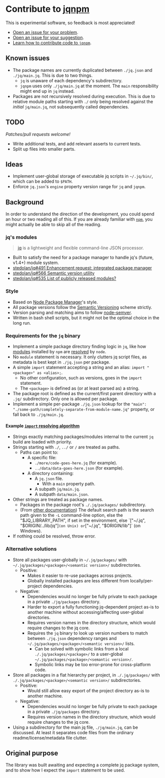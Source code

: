 # Contribute to [jqnpm](https://github.com/joelpurra/jqnpm)

This is experimental software, so feedback is most appreciated!

- [Open an issue for your problem](https://github.com/joelpurra/jqnpm/issues).
- [Open an issue for your suggestion](https://github.com/joelpurra/jqnpm/issues).
- [Learn how to contribute code to `jqnpm`](https://github.com/joelpurra/jqnpm/blob/master/BUILDING.md).



## Known issues

- The package names are currently duplicated between `./jq.json` and `./jq/main.jq`. This is due to two things.
  - `jq` is unaware of each dependency's subdirectory.
  - `jqnpm` uses only `./jq/main.jq` at the moment. The `main` responsibility might end up in `jq` instead.
- Packages are not recursively resolved during execution. This is due to relative module paths starting with `./` only being resolved against the *initial* `jq/main.jq`, not subsequently called dependencies.



## TODO

*Patches/pull requests welcome!*

- Write additional tests, and add relevant asserts to current tests.
- Split up files into smaller parts.



## Ideas

- Implement user-global storage of executable jq scripts in `~/.jq/bin/`, which can be added to `$PATH`.
- Enforce `jq.json`'s `engine` property version range for `jq` and `jqnpm`.



## Background

In order to understand the direction of the development, you could spend an hour or two reading all of this. If you are already familiar with [`npm`](https://npmjs.org/), you might actually be able to skip all of the reading.


### jq's modules

> [jq](https://stedolan.github.io/jq/) is a lightweight and flexible command-line JSON processor.

- Built to satisfy the need for a package manager to handle jq's (future, v1.4+) module system.
- [stedolan/jq#491 Enhancement request: integrated package manager](https://github.com/stedolan/jq/issues/491)
- [stedolan/jq#566 Semantic version utility](https://github.com/stedolan/jq/issues/566)
- [stedolan/jq#535 List of publicly released modules?](https://github.com/stedolan/jq/issues/535)


### Style

- Based on [Node Package Manager](https://npmjs.org/)'s style.
- All package versions follow the [Semantic Versioning](http://semver.org/) scheme strictly.
- Version parsing and matching aims to follow [node-semver](https://github.com/npm/node-semver).
- Written in bash shell scripts, but it might not be the optimal choice in the long run.


### Requirements for the `jq` binary

- Implement a simple package directory finding logic in `jq`, like how [modules](http://nodejs.org/api/modules.html) installed by `npm` are [resolved](http://nodejs.org/api/modules.html#modules_all_together) by `node`.
- No `module` statement is necessary. It only clutters jq script files, as metadata is best kept in `./jq.json` per package.
- A simple `import` statement accepting a string and an alias: `import "<package>" as <alias>;`.
  - No other configuration, such as versions, goes in the `import` statement.
  - The `<package>` is defined as (or at least parsed as) a string.
- The package root is defined as the current/first parent directory with a `.jq/` subdirectory. Only one is allowed per package.
- Implement a simple per-package `./jq.json` lookup for the `"main": "./some-path/completely-separate-from-module-name.jq"` property, or fall back to `./jq/main.jq`.


#### Example [`import` resolving algorithm](http://nodejs.org/api/modules.html#modules_all_together)
- Strings exactly matching packages/modules internal to the current `jq` build are loaded with priority.
- Strings starting with `./`, `../` or `/` are treated as paths.
  - Paths can point to:
    - A specific file:
      - `./more/code-goes-here.jq` (for example).
      - `../data/data-goes-here.json` (for example).
    - A directory containing:
      - A `jq.json` file.
        - With a `main` property path.
      - A subpath `jq/main.jq`.
      - A subpath `data/main.json`.
- Other strings are treated as package names.
  - Packages in the package root's `./.jq/packages/` subdirectory.
  - (From [other documentation](https://github.com/stedolan/jq/blob/56ae88d9d55582e8d0036601e3186d88861bf105/docs/content/3.manual/manual.yml)) The default search path is the search path given to the `-L` command-line option, else the "$JQ_LIBRARY_PATH", if set in the environment, else `["~/.jq", "$ORIGIN/../lib/jq"]` (on Unix) or `["~/.jq", "$ORIGIN/lib"]` (on Windows).
- If nothing could be resolved, throw error.


### Alternative solutions

- Store all packages user-globally in `~/.jq/packages/` with `~/.jq/packages/<package>/<semantic version>/` subdirectories.
  - Positive:
    - Makes it easier to re-use packages across projects.
    - Globally installed packages are less different from locally/per-project dependencies.
  - Negative:
    - Dependencies would no longer be fully private to each package in a private `./jq/packages` directory.
    - Harder to export a fully functioning jq-dependent project as-is to another machine without accessing/affecting user-global directories.
    - Requires version names in the directory structure, which would require changes to the jq core.
    - Requires the `jq` binary to look up version numbers to match between `./jq.json` dependency ranges and `~/.jq/packages/<package>/<semantic version>/` lists.
      - Can be solved with symbolic links from a local `./.jq/packages/<package>/` to a user-global `~/.jq/packages/<package>/<semantic version>/`.
      - Symbolic links may be too error-prone for cross-platform code.
- Store all packages in a flat hierarchy per project,  in `./.jq/packages/` with `./.jq/packages/<package>/<semantic version>/` subdirectories.
  - Positive:
    - Would still allow easy export of the project directory as-is to another machine.
  - Negative:
    - Dependencies would no longer be fully private to each package in a private `./jq/packages` directory.
    - Requires version names in the directory structure, which would require changes to the jq core.
- Using a subdirectory for the main jq file, `./jq/main.jq`, can be discussed. At least it separates code files from the ordinary readme/license/metadata file clutter.



## Original purpose

The library was built awaiting and expecting a complete jq package system, and to show how I expect the `import` statement to be used.


